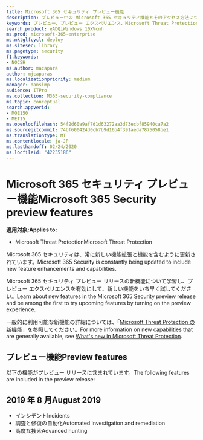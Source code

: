 ```yaml
---
title: Microsoft 365 セキュリティ プレビュー機能
description: プレビュー中の Microsoft 365 セキュリティ機能とそのアクセス方法について説明します。
keywords: プレビュー、プレビュー エクスペリエンス、Microsoft Threat Protection、機能、更新
search.product: eADQiWindows 10XVcnh
ms.prod: microsoft-365-enterprise
ms.mktglfcycl: deploy
ms.sitesec: library
ms.pagetype: security
f1.keywords:
- NOCSH
ms.author: macapara
author: mjcaparas
ms.localizationpriority: medium
manager: dansimp
audience: ITPro
ms.collection: M365-security-compliance
ms.topic: conceptual
search.appverid:
- MOE150
- MET15
ms.openlocfilehash: 54f2d60a9af7d1d63272aa3d73ecbf85940ca7a2
ms.sourcegitcommit: 74bf600424d0cb7b9d16b4f391aeda7875058be1
ms.translationtype: MT
ms.contentlocale: ja-JP
ms.lasthandoff: 02/24/2020
ms.locfileid: "42235186"
---
```

# <a name="microsoft-365-security-preview-features"></a><span data-ttu-id="966f3-104">Microsoft 365 セキュリティ プレビュー機能</span><span class="sxs-lookup"><span data-stu-id="966f3-104">Microsoft 365 Security preview features</span></span>

<span data-ttu-id="966f3-105">**適用対象:**</span><span class="sxs-lookup"><span data-stu-id="966f3-105">**Applies to:**</span></span>
- <span data-ttu-id="966f3-106">Microsoft Threat Protection</span><span class="sxs-lookup"><span data-stu-id="966f3-106">Microsoft Threat Protection</span></span>



<span data-ttu-id="966f3-107">Microsoft 365 セキュリティは、常に新しい機能拡張と機能を含むように更新されています。</span><span class="sxs-lookup"><span data-stu-id="966f3-107">Microsoft 365 Security is constantly being updated to include new feature enhancements and capabilities.</span></span>

<span data-ttu-id="966f3-108">Microsoft 365 セキュリティ プレビュー リリースの新機能について学習し、プレビュー エクスペリエンスを有効にして、新しい機能をいち早く試してください。</span><span class="sxs-lookup"><span data-stu-id="966f3-108">Learn about new features in the Microsoft 365 Security preview release and be among the first to try upcoming features by turning on the preview experience.</span></span>

<span data-ttu-id="966f3-109">一般的に利用可能な新機能の詳細については、「[Microsoft Threat Protection の新機能](mtp-whats-new.md)」を参照してください。</span><span class="sxs-lookup"><span data-stu-id="966f3-109">For more information on new capabilities that are generally available, see [What's new in Microsoft Threat Protection](mtp-whats-new.md).</span></span>


## <a name="preview-features"></a><span data-ttu-id="966f3-110">プレビュー機能</span><span class="sxs-lookup"><span data-stu-id="966f3-110">Preview features</span></span>
<span data-ttu-id="966f3-111">以下の機能がプレビュー リリースに含まれています。</span><span class="sxs-lookup"><span data-stu-id="966f3-111">The following features are included in the preview release:</span></span>

## <a name="august-2019"></a><span data-ttu-id="966f3-112">2019 年 8 月</span><span class="sxs-lookup"><span data-stu-id="966f3-112">August 2019</span></span>
- <span data-ttu-id="966f3-113">インシデント</span><span class="sxs-lookup"><span data-stu-id="966f3-113">Incidents</span></span>
- <span data-ttu-id="966f3-114">調査と修復の自動化</span><span class="sxs-lookup"><span data-stu-id="966f3-114">Automated investigation and remediation</span></span>
- <span data-ttu-id="966f3-115">高度な捜索</span><span class="sxs-lookup"><span data-stu-id="966f3-115">Advanced hunting</span></span> 
